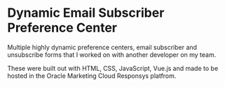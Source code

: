 # Dynamic Email Subscriber Preference Center

Multiple highly dynamic preference centers, email subscriber and unsubscribe forms that I worked on with another developer on my team. 

These were built out with HTML, CSS, JavaScript, Vue.js and made to be hosted in the Oracle Marketing Cloud Responsys platfrom.

